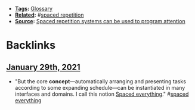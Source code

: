 - **[Tags](<Tags.md>):** [Glossary](<Glossary.md>)
- **[Related](<Related.md>):** #[spaced repetition](<spaced repetition.md>)
- **[Source](<Source.md>):** [Spaced repetition systems can be used to program attention](<Spaced repetition systems can be used to program attention.md>)

# Backlinks
## [January 29th, 2021](<January 29th, 2021.md>)
- "But the core __concept__—automatically arranging and presenting tasks according to some expanding schedule—can be instantiated in many interfaces and domains. I call this notion [Spaced everything](https://notes.andymatuschak.org/z59aJSjgqr4B1k1ofoE7ZBF2dv8MeJ1Drf4TQ)." #[spaced everything](<spaced everything.md>)

